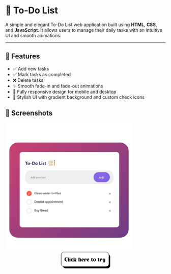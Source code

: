 # 📝 To-Do List

A simple and elegant To-Do List web application built using **HTML**, **CSS**, and **JavaScript**. It allows users to manage their daily tasks with an intuitive UI and smooth animations.

---

## 🌟 Features

- ✅ Add new tasks
- ✅ Mark tasks as completed
- ❌ Delete tasks
- ✨ Smooth fade-in and fade-out animations
- 📱 Fully responsive design for mobile and desktop
- 🎨 Stylish UI with gradient background and custom check icons


## 📸 Screenshots
<img src=assets/screenshot.png alt=To-Do List Screenshot align=left height=400px>

<div align="center">
    <a href='https://thelabro.github.io/iOS17-inspired-Calculator' target="_blank"><img src=assets/click.png alt="ios-calculator-link" height=60px></a>
</div>

